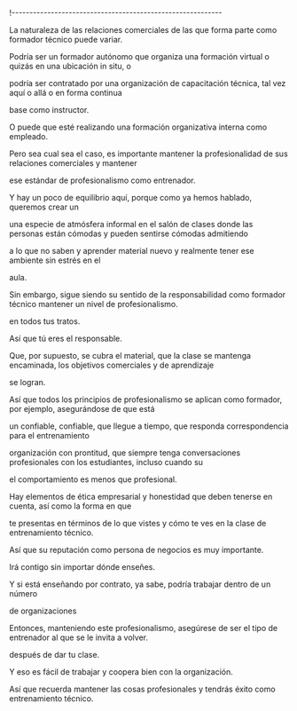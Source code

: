 !-----------------------------------------------------------

La naturaleza de las relaciones comerciales de las que forma parte como formador técnico puede variar.

Podría ser un formador autónomo que organiza una formación virtual o quizás en una ubicación in situ, o

podría ser contratado por una organización de capacitación técnica, tal vez aquí o allá o en forma continua

base como instructor.

O puede que esté realizando una formación organizativa interna como empleado.

Pero sea cual sea el caso, es importante mantener la profesionalidad de sus relaciones comerciales y mantener

ese estándar de profesionalismo como entrenador.

Y hay un poco de equilibrio aquí, porque como ya hemos hablado, queremos crear un

una especie de atmósfera informal en el salón de clases donde las personas están cómodas y pueden sentirse cómodas admitiendo

a lo que no saben y aprender material nuevo y realmente tener ese ambiente sin estrés en el

aula.

Sin embargo, sigue siendo su sentido de la responsabilidad como formador técnico mantener un nivel de profesionalismo.

en todos tus tratos.

Así que tú eres el responsable.

Que, por supuesto, se cubra el material, que la clase se mantenga encaminada, los objetivos comerciales y de aprendizaje

se logran.

Así que todos los principios de profesionalismo se aplican como formador, por ejemplo, asegurándose de que está

un confiable, confiable, que llegue a tiempo, que responda correspondencia para el entrenamiento

organización con prontitud, que siempre tenga conversaciones profesionales con los estudiantes, incluso cuando su

el comportamiento es menos que profesional.

Hay elementos de ética empresarial y honestidad que deben tenerse en cuenta, así como la forma en que

te presentas en términos de lo que vistes y cómo te ves en la clase de entrenamiento técnico.

Así que su reputación como persona de negocios es muy importante.

Irá contigo sin importar dónde enseñes.

Y si está enseñando por contrato, ya sabe, podría trabajar dentro de un número

de organizaciones

Entonces, manteniendo este profesionalismo, asegúrese de ser el tipo de entrenador al que se le invita a volver.

después de dar tu clase.

Y eso es fácil de trabajar y coopera bien con la organización.

Así que recuerda mantener las cosas profesionales y tendrás éxito como entrenamiento técnico.